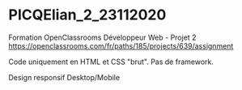 # PICQElian_2_23112020

Formation OpenClassrooms Développeur Web - Projet 2 
https://openclassrooms.com/fr/paths/185/projects/639/assignment

Code uniquement en HTML et CSS "brut".
Pas de framework.

Design responsif Desktop/Mobile
